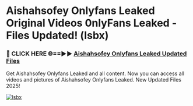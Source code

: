 # Aishahsofey Onlyfans Leaked Original Videos 0nlyFans Leaked - Files Updated! (lsbx)

<h3>🔴 CLICK HERE 🌐==►► <a href="https://tinyurl.com/2wckxsce" rel="nofollow">Aishahsofey Onlyfans Leaked Updated Files</a></h3>

Get Aishahsofey Onlyfans Leaked and all content. Now you can access all videos and pictures of Aishahsofey Onlyfans Leaked. New Updated Files 2025!

[![lsbx](https://i.imgur.com/AFduVYN.gif)](https://tinyurl.com/2wckxsce)
